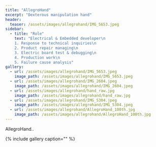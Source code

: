 ```yaml
---
title: "AllegroHand"
excerpt: "Dexterous manipulation hand"
header:
  teaser: /assets/images/allegrohand/IMG_5653.jpeg
sidebar:
  - title: "Role"
    text: "Electrical & Embedded developer\n
    1. Response to technical inquiries\n
    2. Product repair managing\n
    3. Electric board test & debugging\n
    4. Production work\n
    5. Failure cause analysis"
gallery:
  - url: /assets/images/allegrohand/IMG_5653.jpeg
    image_path: /assets/images/allegrohand/IMG_5653.jpeg
  - url: /assets/images/allegrohand/IMG_2604.jpeg
    image_path: /assets/images/allegrohand/IMG_2604.jpeg
  - url: /assets/images/allegrohand/hand_raw.jpg
    image_path: /assets/images/allegrohand/hand_raw.jpg
  - url: /assets/images/allegrohand/IMG_5304.jpeg
    image_path: /assets/images/allegrohand/IMG_5304.jpeg
  - url: /assets/images/allegrohand/AllegroHand_100th.jpg
    image_path: /assets/images/allegrohand/AllegroHand_100th.jpg
---
```


AllegroHand..


{% include gallery caption="" %}